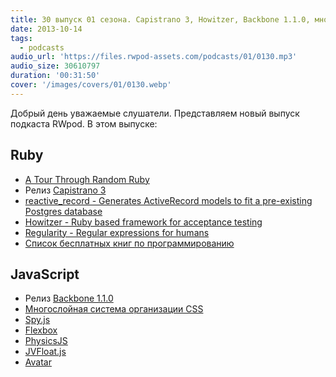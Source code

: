 ```yaml
---
title: 30 выпуск 01 сезона. Capistrano 3, Howitzer, Backbone 1.1.0, многослойная система организации CSS, PhysicsJS и прочее
date: 2013-10-14
tags:
  - podcasts
audio_url: 'https://files.rwpod-assets.com/podcasts/01/0130.mp3'
audio_size: 30610797
duration: '00:31:50'
cover: '/images/covers/01/0130.webp'
---
```


Добрый день уважаемые слушатели. Представляем новый выпуск подкаста RWpod. В этом выпуске:

## Ruby

- [A Tour Through Random Ruby](http://www.sitepoint.com/tour-random-ruby/)
- Релиз [Capistrano 3](https://medium.com/p/ba896a142ac)
- [reactive_record - Generates ActiveRecord models to fit a pre-existing Postgres database](https://github.com/twopoint718/reactive_record)
- [Howitzer - Ruby based framework for acceptance testing](http://romikoops.github.io/howitzer/)
- [Regularity - Regular expressions for humans](https://github.com/andrewberls/regularity)
- [Список бесплатных книг по программированию](https://github.com/vhf/free-programming-books/blob/master/free-programming-books.md)

## JavaScript

- Релиз [Backbone 1.1.0](http://backbonejs.org/#changelog)
- [Многослойная система организации CSS](http://operatino.github.io/MCSS/)
- [Spy.js](http://spy-js.com/)
- [Flexbox](http://philipwalton.github.io/solved-by-flexbox/)
- [PhysicsJS](http://wellcaffeinated.net/PhysicsJS/)
- [JVFloat.js](https://github.com/maman/JVFloat.js)
- [Avatar](https://avatar.java.net/)
